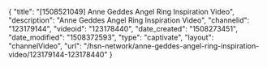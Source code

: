 {
    "title": "[1508521049] Anne Geddes Angel Ring Inspiration Video",
    "description": "Anne Geddes Angel Ring Inspiration Video",
    "channelid": "123179144",
    "videoid": "123178440",
    "date_created": "1508273451",
    "date_modified": "1508372593",
    "type": "captivate",
    "layout": "channelVideo",
    "url": "\/hsn-network\/anne-geddes-angel-ring-inspiration-video\/123179144-123178440"
}